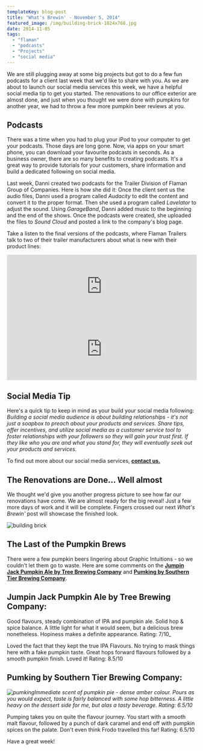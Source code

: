 ```yaml
---
templateKey: blog-post
title: "What's Brewin' - November 5, 2014"
featured_image: /img/building-brick-1024x768.jpg
date: 2014-11-05
tags:
  - "flaman"
  - "podcasts"
  - "Projects"
  - "social media"
---
```


We are still plugging away at some big projects but got to do a few fun podcasts for a client last week that we'd like to share with you. As we are about to launch our social media services this week, we have a helpful social media tip to get you started. The renovations to our office exterior are almost done, and just when you thought we were done with pumpkins for another year, we had to throw a few more pumpkin beer reviews at you.

## Podcasts

There was a time when you had to plug your iPod to your computer to get your podcasts. Those days are long gone. Now, via apps on your smart phone, you can download your favourite podcasts in seconds.  As a business owner, there are so many benefits to creating podcasts. It's a great way to provide tutorials for your customers, share information and build a dedicated following on social media.

Last week, Danni created two podcasts for the Trailer Division of Flaman Group of Companies. Here is how she did it: Once the client sent us the audio files, Danni used a program called _Audacity_ to edit the content and convert it to the proper format. Then she used a program called _Lavelator_ to adjust the sound. Using _GarageBand_, Danni added music to the beginning and the end of the shows. Once the podcasts were created, she uploaded the files to _Sound Cloud_ and posted a link to the company's blog page.

Take a listen to the final versions of the podcasts, where Flaman Trailers talk to two of their trailer manufacturers about what is new with their product lines:

<iframe src="https://w.soundcloud.com/player/?url=https%3A//api.soundcloud.com/tracks/174088153&color=ff5500&auto_play=false&hide_related=false&show_comments=true&show_user=true&show_reposts=false" width="100%" height="166" frameborder="no" scrolling="no"></iframe>

<iframe src="https://w.soundcloud.com/player/?url=https%3A//api.soundcloud.com/tracks/174080629&color=ff5500&auto_play=false&hide_related=false&show_comments=true&show_user=true&show_reposts=false" width="100%" height="166" frameborder="no" scrolling="no"></iframe>

## Social Media Tip

Here's a quick tip to keep in mind as your build your social media following: _Building a social media audience is about building relationships - it's not just a soapbox to preach about your products and services. Share tips, offer incentives, and utilize social media as a customer service tool to foster relationships with your followers so they will gain your trust first. If they like who you are and what you stand for, they will eventually seek out your products and services._

To find out more about our social media services, [**contact us.**](https://graphicintuitions.com/get-in-touch/)

## The Renovations are Done... Well almost

We thought we'd give you another progress picture to see how far our renovations have come. We are almost ready for the big reveal! Just a few more days of work and it will be complete. Fingers crossed our next _What's Brewin'_ post will showcase the finished look.

![building brick](/img/building-brick-1024x768.jpg)

## The Last of the Pumpkin Brews

There were a few pumpkin beers lingering about Graphic Intuitions - so we couldn't let them go to waste. Here are some comments on the **[Jumpin Jack Pumpkin Ale by Tree Brewing Company](http://www.treebeer.com/jumpin-jack-pumpkin-ale/)** and **[Pumking by Southern Tier Brewing Company](http://www.stbcbeer.com/seasonals/seasonal-imperial/pumking-beer-page/)**.

## Jumpin Jack Pumpkin Ale by Tree Brewing Company:

Good flavours, steady combination of IPA and pumpkin ale. Solid hop & spice balance. A little light for what it would seem, but a delicious brew nonetheless. Hopiness makes a definite appearance.
Rating: 7/10_

Loved the fact that they kept the true IPA Flavours. No trying to mask things here with a fake pumpkin taste. Great hops forward flavours followed by a smooth pumpkin finish. Loved it!
Rating: 8.5/10

## Pumking by Southern Tier Brewing Company:

_![pumking](/img/pumking.jpg)Immediate scent of pumpkin pie - dense amber colour.  Pours as you would expect, taste is fairly balanced with some hop bitterness. A little heavy on the dessert side for me, but alas a tasty beverage.
Rating: 6.5/10_

Pumping takes you on quite the flavour journey. You start with a smooth malt flavour, followed by a punch of dark caramel and end off with pumpkin spices on the palate. Don't even think Frodo travelled this far!
Rating: 6.5/10

Have a great week!
